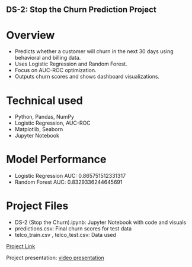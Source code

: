## DS-2: Stop the Churn Prediction Project

# Overview
* Predicts whether a customer will churn in the next 30 days using behavioral and billing data.
* Uses Logistic Regression and Random Forest.
* Focus on AUC-ROC optimization.
* Outputs churn scores and shows dashboard visualizations.

# Technical used
* Python, Pandas, NumPy
* Logistic Regression, AUC-ROC
* Matplotlib, Seaborn
* Jupyter Notebook

# Model Performance
* Logistic Regression AUC: 0.865751512331317
* Random Forest AUC: 0.8329336244645691

# Project Files
* DS-2 (Stop the Churn).ipynb: Jupyter Notebook with code and visuals
* predictions.csv: Final churn scores for test data
* telco_train.csv , telco_test.csv: Data used

[Project Link ](https://drive.google.com/drive/folders/1KLmIDNLnMlJdwysBVGXxydzmXZfkYp9j?usp=drive_link)

Project presentation:
[video presentation](https://drive.google.com/drive/folders/1WVVanajXKEb1Yn4qtb_l34dVMO1PkIS5?usp=drive_link)

